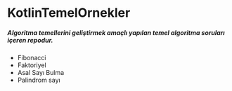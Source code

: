 # KotlinTemelOrnekler
##### Algoritma temellerini geliştirmek amaçlı yapılan temel algoritma soruları içeren repodur.
* Fibonacci
* Faktoriyel
* Asal Sayı Bulma 
* Palindrom sayı

